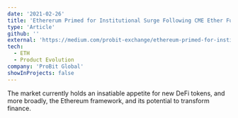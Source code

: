 ```yaml
---
date: '2021-02-26'
title: 'Ethererum Primed for Institutional Surge Following CME Ether Futures Launch'
type: 'Article'
github: ''
external: 'https://medium.com/probit-exchange/ethereum-primed-for-institutional-surge-following-cme-ether-futures-launch-1b59657454cc'
tech:
  - ETH
  - Product Evolution
company: 'ProBit Global'
showInProjects: false
---
```


The market currently holds an insatiable appetite for new DeFi tokens, and more broadly, the Ethereum framework, and its potential to transform finance.
